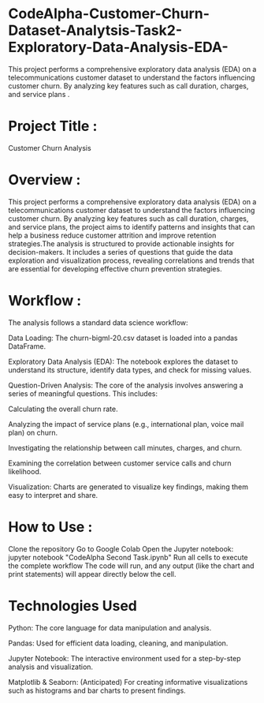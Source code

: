 # CodeAlpha-Customer-Churn-Dataset-Analytsis-Task2-Exploratory-Data-Analysis-EDA-
This project performs a comprehensive exploratory data analysis (EDA) on a telecommunications customer dataset to understand the factors influencing customer churn. By analyzing key features such as call duration, charges, and service plans .

# Project Title : 
Customer Churn Analysis

# Overview :
This project performs a comprehensive exploratory data analysis (EDA) on a telecommunications customer dataset to understand the factors influencing customer churn. By analyzing key features such as call duration, charges, and service plans, the project aims to identify patterns and insights that can help a business reduce customer attrition and improve retention strategies.The analysis is structured to provide actionable insights for decision-makers. It includes a series of questions that guide the data exploration and visualization process, revealing correlations and trends that are essential for developing effective churn prevention strategies.

# Workflow :
The analysis follows a standard data science workflow:

Data Loading: The churn-bigml-20.csv dataset is loaded into a pandas DataFrame.

Exploratory Data Analysis (EDA): The notebook explores the dataset to understand its structure, identify data types, and check for missing values.

Question-Driven Analysis: The core of the analysis involves answering a series of meaningful questions. This includes:

Calculating the overall churn rate.

Analyzing the impact of service plans (e.g., international plan, voice mail plan) on churn.

Investigating the relationship between call minutes, charges, and churn.

Examining the correlation between customer service calls and churn likelihood.

Visualization: Charts are generated to visualize key findings, making them easy to interpret and share.


# How to Use :
Clone the repository
Go to Google Colab
Open the Jupyter notebook: jupyter notebook "CodeAlpha Second Task.ipynb"
Run all cells to execute the complete workflow
The code will run, and any output (like the chart and print statements) will appear directly below the cell.


# Technologies Used
Python: The core language for data manipulation and analysis.

Pandas: Used for efficient data loading, cleaning, and manipulation.

Jupyter Notebook: The interactive environment used for a step-by-step analysis and visualization.

Matplotlib & Seaborn: (Anticipated) For creating informative visualizations such as histograms and bar charts to present findings.


